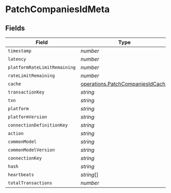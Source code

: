 # PatchCompaniesIdMeta


## Fields

| Field                                                                                | Type                                                                                 | Required                                                                             | Description                                                                          |
| ------------------------------------------------------------------------------------ | ------------------------------------------------------------------------------------ | ------------------------------------------------------------------------------------ | ------------------------------------------------------------------------------------ |
| `timestamp`                                                                          | *number*                                                                             | :heavy_minus_sign:                                                                   | N/A                                                                                  |
| `latency`                                                                            | *number*                                                                             | :heavy_minus_sign:                                                                   | N/A                                                                                  |
| `platformRateLimitRemaining`                                                         | *number*                                                                             | :heavy_minus_sign:                                                                   | N/A                                                                                  |
| `rateLimitRemaining`                                                                 | *number*                                                                             | :heavy_minus_sign:                                                                   | N/A                                                                                  |
| `cache`                                                                              | [operations.PatchCompaniesIdCache](../../models/operations/patchcompaniesidcache.md) | :heavy_minus_sign:                                                                   | N/A                                                                                  |
| `transactionKey`                                                                     | *string*                                                                             | :heavy_minus_sign:                                                                   | N/A                                                                                  |
| `txn`                                                                                | *string*                                                                             | :heavy_minus_sign:                                                                   | N/A                                                                                  |
| `platform`                                                                           | *string*                                                                             | :heavy_minus_sign:                                                                   | N/A                                                                                  |
| `platformVersion`                                                                    | *string*                                                                             | :heavy_minus_sign:                                                                   | N/A                                                                                  |
| `connectionDefinitionKey`                                                            | *string*                                                                             | :heavy_minus_sign:                                                                   | N/A                                                                                  |
| `action`                                                                             | *string*                                                                             | :heavy_minus_sign:                                                                   | N/A                                                                                  |
| `commonModel`                                                                        | *string*                                                                             | :heavy_minus_sign:                                                                   | N/A                                                                                  |
| `commonModelVersion`                                                                 | *string*                                                                             | :heavy_minus_sign:                                                                   | N/A                                                                                  |
| `connectionKey`                                                                      | *string*                                                                             | :heavy_minus_sign:                                                                   | N/A                                                                                  |
| `hash`                                                                               | *string*                                                                             | :heavy_minus_sign:                                                                   | N/A                                                                                  |
| `heartbeats`                                                                         | *string*[]                                                                           | :heavy_minus_sign:                                                                   | N/A                                                                                  |
| `totalTransactions`                                                                  | *number*                                                                             | :heavy_minus_sign:                                                                   | N/A                                                                                  |